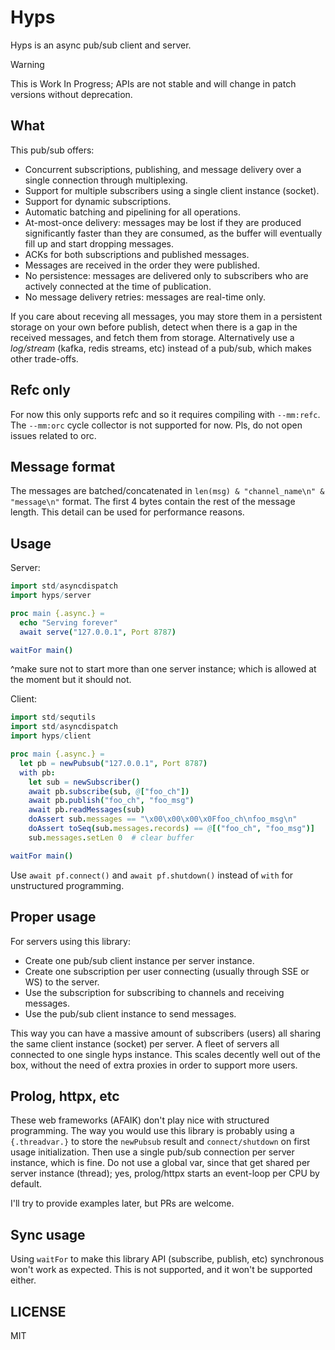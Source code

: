 # Hyps

Hyps is an async pub/sub client and server.

> [!WARNING]
> This is Work In Progress; APIs are not stable and will change in patch versions without deprecation.

## What

This pub/sub offers:

- Concurrent subscriptions, publishing, and message delivery over a single connection through multiplexing.
- Support for multiple subscribers using a single client instance (socket).
- Support for dynamic subscriptions.
- Automatic batching and pipelining for all operations.
- At-most-once delivery: messages may be lost if they are produced significantly faster than they are consumed, as the buffer will eventually fill up and start dropping messages.
- ACKs for both subscriptions and published messages.
- Messages are received in the order they were published.
- No persistence: messages are delivered only to subscribers who are actively connected at the time of publication.
- No message delivery retries: messages are real-time only.

If you care about receving all messages, you may store them in a persistent storage on your own before publish, detect when there is a gap in the received messages, and fetch them from storage. Alternatively use a *log/stream* (kafka, redis streams, etc) instead of a pub/sub, which makes other trade-offs.

## Refc only

For now this only supports refc and so it requires compiling with `--mm:refc`. The `--mm:orc` cycle collector is not supported for now. Pls, do not open issues related to orc.

## Message format

The messages are batched/concatenated in `len(msg) & "channel_name\n" & "message\n"` format. The first 4 bytes contain the rest of the message length. This detail can be used for performance reasons.

## Usage

Server:

```nim
import std/asyncdispatch
import hyps/server

proc main {.async.} =
  echo "Serving forever"
  await serve("127.0.0.1", Port 8787)

waitFor main()
```

^make sure not to start more than one server instance; which is allowed at the moment but it should not.

Client:

```nim
import std/sequtils
import std/asyncdispatch
import hyps/client

proc main {.async.} =
  let pb = newPubsub("127.0.0.1", Port 8787)
  with pb:
    let sub = newSubscriber()
    await pb.subscribe(sub, @["foo_ch"])
    await pb.publish("foo_ch", "foo_msg")
    await pb.readMessages(sub)
    doAssert sub.messages == "\x00\x00\x00\x0Ffoo_ch\nfoo_msg\n"
    doAssert toSeq(sub.messages.records) == @[("foo_ch", "foo_msg")]
    sub.messages.setLen 0  # clear buffer

waitFor main()
```

Use `await pf.connect()` and `await pf.shutdown()` instead of `with` for unstructured programming.

## Proper usage

For servers using this library:

- Create one pub/sub client instance per server instance.
- Create one subscription per user connecting (usually through SSE or WS) to the server.
- Use the subscription for subscribing to channels and receiving messages.
- Use the pub/sub client instance to send messages.

This way you can have a massive amount of subscribers (users) all sharing the same client instance (socket) per server. A fleet of servers all connected to one single hyps instance. This scales decently well out of the box, without the need of extra proxies in order to support more users.

## Prolog, httpx, etc

These web frameworks (AFAIK) don't play nice with structured programming. The way you would use this library is probably using a `{.threadvar.}` to store the `newPubsub` result and `connect/shutdown` on first usage initialization. Then use a single pub/sub connection per server instance, which is fine. Do not use a global var, since that get shared per server instance (thread); yes, prolog/httpx starts an event-loop per CPU by default.

I'll try to provide examples later, but PRs are welcome.

## Sync usage

Using `waitFor` to make this library API (subscribe, publish, etc) synchronous won't work as expected. This is not supported, and it won't be supported either.

## LICENSE

MIT
